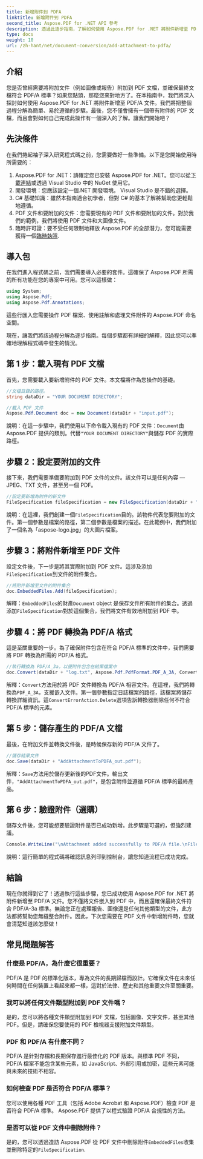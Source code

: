 ```yaml
---
title: 新增附件到 PDFA
linktitle: 新增附件到 PDFA
second_title: Aspose.PDF for .NET API 參考
description: 透過此逐步指南，了解如何使用 Aspose.PDF for .NET 將附件新增至 PDF/A 文件。
type: docs
weight: 10
url: /zh-hant/net/document-conversion/add-attachment-to-pdfa/
---
```

## 介紹

您是否曾經需要將附加文件（例如圖像或報告）附加到 PDF 文檔，並確保最終文檔符合 PDF/A 標準？如果您點頭，那麼您來對地方了。在本指南中，我們將深入探討如何使用 Aspose.PDF for .NET 將附件新增至 PDF/A 文件。我們將把整個過程分解為簡單、易於遵循的步驟。最後，您不僅會擁有一個帶有附件的 PDF 文檔，而且會對如何自己完成此操作有一個深入的了解。讓我們開始吧？

## 先決條件

在我們捲起袖子深入研究程式碼之前，您需要做好一些準備。以下是您開始使用時所需要的：

1.  Aspose.PDF for .NET：請確定您已安裝 Aspose.PDF for .NET。您可以從[下載連結](https://releases.aspose.com/pdf/net/)或透過 Visual Studio 中的 NuGet 使用它。
2. 開發環境：您應該設定一個.NET 開發環境。 Visual Studio 是不錯的選擇。
3. C# 基礎知識：雖然本指南適合初學者，但對 C# 的基本了解將幫助您更輕鬆地遵循。
4. PDF 文件和要附加的文件：您需要現有的 PDF 文件和要附加的文件。對於我們的範例，我們將使用 PDF 文件和大圖像文件。
5. 臨時許可證：要不受任何限制地釋放 Aspose.PDF 的全部潛力，您可能需要獲得一個[臨時執照](https://purchase.aspose.com/temporary-license/).

## 導入包

在我們進入程式碼之前，我們需要導入必要的套件。這確保了 Aspose.PDF 所需的所有功能在您的專案中可用。您可以這樣做：

```csharp
using System;
using Aspose.Pdf;
using Aspose.Pdf.Annotations;
```

這些行匯入您需要操作 PDF 檔案、使用註解和處理文件附件的 Aspose.PDF 命名空間。

現在，讓我們將該過程分解為逐步指南。每個步驟都有詳細的解釋，因此您可以準確地理解程式碼中發生的情況。

## 第 1 步：載入現有 PDF 文檔

首先，您需要載入要新增附件的 PDF 文件。本文檔將作為您操作的基礎。

```csharp
//文檔目錄的路徑。
string dataDir = "YOUR DOCUMENT DIRECTORY";

//載入 PDF 文件
Aspose.Pdf.Document doc = new Document(dataDir + "input.pdf");
```

說明：在這一步驟中，我們使用以下命令載入現有的 PDF 文件：`Document`由 Aspose.PDF 提供的類別。代替`"YOUR DOCUMENT DIRECTORY"`與儲存 PDF 的實際路徑。

## 步驟 2：設定要附加的文件

接下來，我們需要準備要附加到 PDF 文件的文件。該文件可以是任何內容 — JPEG、TXT 文件，甚至另一個 PDF。

```csharp
//設定要新增為附件的新文件
FileSpecification fileSpecification = new FileSpecification(dataDir + "aspose-logo.jpg", "Large Image file");
```

說明：在這裡，我們創建一個`FileSpecification`目的。該物件代表您要附加的文件。第一個參數是檔案的路徑，第二個參數是檔案的描述。在此範例中，我們附加了一個名為「aspose-logo.jpg」的大圖片檔案。

## 步驟 3：將附件新增至 PDF 文件

設定文件後，下一步是將其實際附加到 PDF 文件。這涉及添加`FileSpecification`到文件的附件集合。

```csharp
//將附件新增至文件的附件集合
doc.EmbeddedFiles.Add(fileSpecification);
```

解釋：`EmbeddedFiles`的財產`Document` object 是保存文件所有附件的集合。透過添加`FileSpecification`對於這個集合，我們將文件有效地附加到 PDF 中。

## 步驟 4：將 PDF 轉換為 PDF/A 格式

這是至關重要的一步。為了確保附件包含在符合 PDF/A 標準的文件中，我們需要將 PDF 轉換為所需的 PDF/A 格式。

```csharp
//執行轉換為 PDF/A_3a，以便附件包含在結果檔案中
doc.Convert(dataDir + "log.txt", Aspose.Pdf.PdfFormat.PDF_A_3A, ConvertErrorAction.Delete);
```

解釋：`Convert`方法用於將 PDF 文件轉換為 PDF/A 相容文件。在這裡，我們將轉換為`PDF_A_3A`，支援嵌入文件。第一個參數指定日誌檔案的路徑，該檔案將儲存轉換詳細資訊。這`ConvertErrorAction.Delete`選項告訴轉換器刪除任何不符合 PDF/A 標準的元素。

## 第 5 步：儲存產生的 PDF/A 文檔

最後，在附加文件並轉換文件後，是時候保存新的 PDF/A 文件了。

```csharp
//儲存結果文件
doc.Save(dataDir + "AddAttachmentToPDFA_out.pdf");
```

解釋：`Save`方法用於儲存更新後的PDF文件。輸出文件，`"AddAttachmentToPDFA_out.pdf"`，是包含附件並遵循 PDF/A 標準的最終產品。

## 第 6 步：驗證附件（選購）

儲存文件後，您可能想要驗證附件是否已成功新增。此步驟是可選的，但強烈建議。

```csharp
Console.WriteLine("\nAttachment added successfully to PDF/A file.\nFile saved at " + dataDir);
```

說明：這行簡單的程式碼將確認訊息列印到控制台，讓您知道流程已成功完成。

## 結論

現在你就得到它了！透過執行這些步驟，您已成功使用 Aspose.PDF for .NET 將附件新增至 PDF/A 文件。您不僅將文件嵌入到 PDF 中，而且還確保最終文件符合 PDF/A-3a 標準。無論您正在處理報告、圖像還是任何其他類型的文件，此方法都將幫助您無縫整合附件。因此，下次您需要在 PDF 文件中新增附件時，您就會清楚知道該怎麼做！

## 常見問題解答

### 什麼是 PDF/A，為什麼它很重要？  
PDF/A 是 PDF 的標準化版本，專為文件的長期歸檔而設計。它確保文件在未來任何時間在任何裝置上看起來都一樣，這對於法律、歷史和其他重要文件至關重要。

### 我可以將任何文件類型附加到 PDF 文件嗎？  
是的，您可以將各種文件類型附加到 PDF 文檔，包括圖像、文字文件，甚至其他 PDF。但是，請確保您要使用的 PDF 檢視器支援附加文件類型。

### PDF 和 PDF/A 有什麼不同？  
PDF/A 是針對存檔和長期保存進行最佳化的 PDF 版本。與標準 PDF 不同，PDF/A 檔案不能包含某些元素，如 JavaScript、外部引用或加密，這些元素可能與未來的技術不相容。

### 如何檢查 PDF 是否符合 PDF/A 標準？  
您可以使用各種 PDF 工具（包括 Adobe Acrobat 和 Aspose.PDF）檢查 PDF 是否符合 PDF/A 標準。 Aspose.PDF 提供了以程式驗證 PDF/A 合規性的方法。

### 是否可以從 PDF 文件中刪除附件？  
是的，您可以透過造訪 Aspose.PDF 從 PDF 文件中刪除附件`EmbeddedFiles`收集並刪除特定的`FileSpecification`.